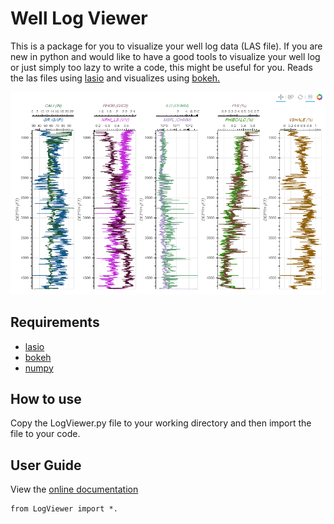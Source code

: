 # Well Log Viewer
This is a package for you to visualize your well log data (LAS file). If you are new in python and would like to have a good tools to visualize your well log or just simply too lazy to write a code, this might be useful for you. Reads the las files using [lasio](https://lasio.readthedocs.io/en/latest/installation.html) and visualizes using [bokeh.](https://bokeh.org/)


![alt text](https://github.com/panjoel4/WellLogViewer/blob/master/Files/image.png?raw=true)


## Requirements
- [lasio](https://lasio.readthedocs.io/en/latest/installation.html) <br/>
- [bokeh](https://bokeh.org/) <br/>
- [numpy](https://numpy.org/) <br/>


## How to use
Copy the LogViewer.py file to your working directory and then import the file to your code.

## User Guide
View the [online documentation](https://github.com/panjoel4/WellLogViewer/tree/master/User%20Guide)

<pre><code>from LogViewer import *.
</code></pre>
